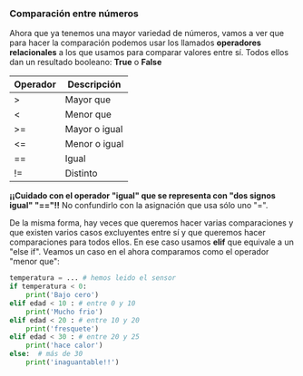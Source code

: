 ### Comparación entre números

Ahora que ya tenemos una mayor variedad de números, vamos a ver que para hacer la comparación podemos usar los llamados  **operadores relacionales** a los que usamos para comparar valores entre sí. Todos ellos dan un resultado booleano: **True** o **False**

Operador|Descripción
---|---
>|Mayor que
<|Menor que
>=|Mayor o igual
<=|Menor o igual
==|Igual
!=|Distinto

**¡¡Cuidado con el operador "igual" que se representa con "dos signos igual" "=="!!** No confundirlo con la asignación que usa sólo uno "=".

De la misma forma, hay veces que queremos hacer varias comparaciones y que existen varios casos excluyentes entre sí y que queremos hacer comparaciones para todos ellos. En ese caso usamos **elif** que equivale a un "else if". Veamos un caso en el ahora comparamos como el operador "menor que":

```python
temperatura = ... # hemos leido el sensor
if temperatura < 0: 
    print('Bajo cero')
elif edad < 10 : # entre 0 y 10
    print('Mucho frio')
elif edad < 20 : # entre 10 y 20
    print('fresquete')    
elif edad < 30 : # entre 20 y 25
    print('hace calor')
else:  # más de 30
    print('inaguantable!!')
```

